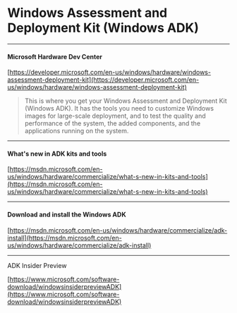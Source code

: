 # Windows Assessment and Deployment Kit \(Windows ADK\)

---

#### Microsoft Hardware Dev Center

[https://developer.microsoft.com/en-us/windows/hardware/windows-assessment-deployment-kit](https://developer.microsoft.com/en-us/windows/hardware/windows-assessment-deployment-kit)

> This is where you get your Windows Assessment and Deployment Kit \(Windows ADK\). It has the tools you need to customize Windows images for large-scale deployment, and to test the quality and performance of the system, the added components, and the applications running on the system.

---

#### What's new in ADK kits and tools

[https://msdn.microsoft.com/en-us/windows/hardware/commercialize/what-s-new-in-kits-and-tools](https://msdn.microsoft.com/en-us/windows/hardware/commercialize/what-s-new-in-kits-and-tools)

---

#### Download and install the Windows ADK

[https://msdn.microsoft.com/en-us/windows/hardware/commercialize/adk-install](https://msdn.microsoft.com/en-us/windows/hardware/commercialize/adk-install)

---

ADK Insider Preview

[https://www.microsoft.com/software-download/windowsinsiderpreviewADK](https://www.microsoft.com/software-download/windowsinsiderpreviewADK)

